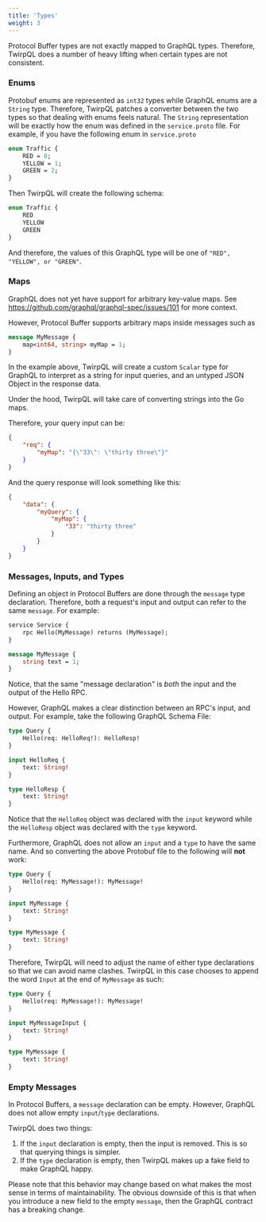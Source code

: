 ```yaml
---
title: 'Types'
weight: 3
---
```



Protocol Buffer types are not exactly mapped to GraphQL types. Therefore, TwirpQL does a number of heavy lifting when certain types are not consistent. 

### Enums

Protobuf enums are represented as `int32` types while GraphQL enums are a `String` type. Therefore, TwirpQL patches a converter between the two types so that dealing with enums feels natural. The `String` representation will be exactly how the enum was defined in the `service.proto` file. For example, if you have the following enum in `service.proto`

```proto
enum Traffic {
    RED = 0;
    YELLOW = 1;
    GREEN = 2;
}
```

Then TwirpQL will create the following schema: 

```graphql
enum Traffic {
    RED
    YELLOW
    GREEN
}
```

And therefore, the values of this GraphQL type will be one of `"RED", "YELLOW", or "GREEN"`.

### Maps

GraphQL does not yet have support for arbitrary key-value maps. See https://github.com/graphql/graphql-spec/issues/101 for more context.

However, Protocol Buffer supports arbitrary maps inside messages such as 

```proto
message MyMessage {
    map<int64, string> myMap = 1;
}
```

In the example above, TwirpQL will create a custom `Scalar` type for GraphQL to interpret as a string for input queries, and an untyped JSON Object in the response data. 

Under the hood, TwirpQL will take care of converting strings into the Go maps. 

Therefore, your query input can be: 

```json
{
    "req": {
        "myMap": "{\"33\": \"thirty three\"}"
    }
}
```

And the query response will look something like this: 

```json
{
    "data": {
        "myQuery": {
            "myMap": {
                "33": "thirty three"
            }
        }
    }
}
```


### Messages, Inputs, and Types

Defining an object in Protocol Buffers are done through the `message` type declaration. 
Therefore, both a request's input and output can refer to the same `message`. For example: 

```proto
service Service {
    rpc Hello(MyMessage) returns (MyMessage);
}

message MyMessage {
    string text = 1;
}
```

Notice, that the same "message declaration" is *both* the input and the output of the Hello RPC.

However, GraphQL makes a clear distinction between an RPC's input, and output. For example, take the following GraphQL Schema File: 

```graphql
type Query {
    Hello(req: HelloReq!): HelloResp!
}

input HelloReq {
    text: String!
}

type HelloResp {
    text: String!
}
```

Notice that the `HelloReq` object was declared with the `input` keyword while the `HelloResp` object was declared with the `type` keyword. 

Furthermore, GraphQL does not allow an `input` and a `type` to have the same name. And so converting the above Protobuf file to the following will **not** work: 

```graphql
type Query {
    Hello(req: MyMessage!): MyMessage!
}

input MyMessage {
    text: String!
}

type MyMessage {
    text: String!
}
```

Therefore, TwirpQL will need to adjust the name of either type declarations so that we can avoid name clashes. TwirpQL in this case chooses to append the word `Input` at the end of `MyMessage` as such: 

```graphql
type Query {
    Hello(req: MyMessage!): MyMessage!
}

input MyMessageInput {
    text: String!
}

type MyMessage {
    text: String!
}
```


### Empty Messages

In Protocol Buffers, a `message` declaration can be empty. However, GraphQL does not allow empty `input`/`type` declarations. 

TwirpQL does two things: 

1. If the `input` declaration is empty, then the input is removed. This is so that querying things is simpler. 
2. If the `type` declaration is empty, then TwirpQL makes up a fake field to make GraphQL happy. 

Please note that this behavior may change based on what makes the most sense in terms of maintainability. The obvious downside of this is that when you introduce a new field to the empty `message`, then the GraphQL contract has a breaking change. 